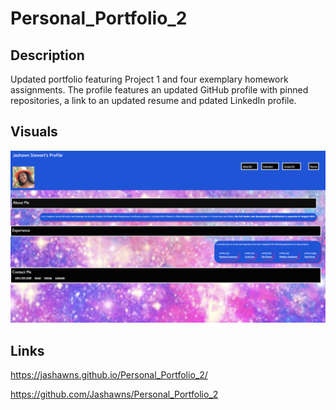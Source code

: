 # Personal_Portfolio_2

## Description

Updated portfolio featuring Project 1 and four exemplary homework assignments. The profile features an updated GitHub profile with pinned repositories, a link to an updated resume and pdated LinkedIn profile.

## Visuals 

![demo](./assets/images/Demo.png) 


## Links

https://jashawns.github.io/Personal_Portfolio_2/

https://github.com/Jashawns/Personal_Portfolio_2

